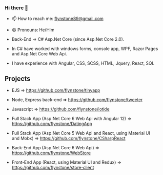 ### Hi there 👋

- 📫 How to reach me: flynstone89@gmail.com
- 😄 Pronouns: He/Him

- Back-End -> C# Asp.Net Core (since Asp.Net Core 2.0).
- In C# have worked with windows forms, console app, WPF, Razor Pages and Asp.Net Core Web Api.
- I have experience with Angular, CSS, SCSS, HTML, Jquery, React, SQL

## Projects

- EJS => https://github.com/flynstone/tinyapp
- Node, Express back-end => https://github.com/flynstone/tweeter
- Javascript => https://github.com/flynstone/lotide

- Full Stack App (Asp.Net Core 6 Web Api with Angular 12) => https://github.com/flynstone/DatingApp

- Full Stack App (Asp.Net Core 5 Web Api and React, using Material UI and Mobx) => https://github.com/flynstone/CSharpReact

- Back-End App (Asp.Net Core 6 Web Api) => https://github.com/flynstone/WebStore
- Front-End App (React, using Material UI and Redux) => https://github.com/flynstone/store-client
